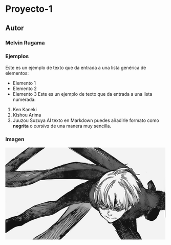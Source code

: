 # Proyecto-1

## Autor 
### Melvin Rugama

### Ejemplos
Este es un ejemplo de texto que da entrada a una lista genérica de elementos:
- Elemento 1
- Elemento 2
- Elemento 3
Este es un ejemplo de texto que da entrada a una lista numerada:
1. Ken Kaneki
2. Kishou Arima
3. Juuzou Suzuya 
Al texto en Markdown puedes añadirle formato como **negrita** o *cursiva* de una manera muy sencilla.

### Imagen
![Ken](imagenes\ken.png)